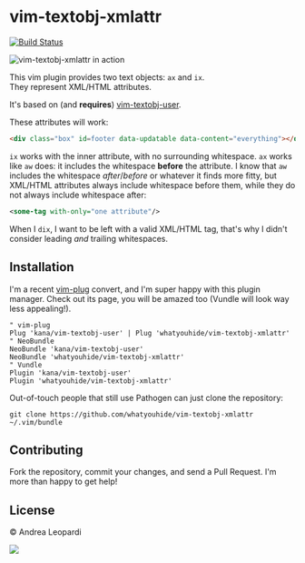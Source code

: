 # vim-textobj-xmlattr

[![Build Status](https://travis-ci.org/whatyouhide/vim-textobj-xmlattr.svg?branch=master)](https://travis-ci.org/whatyouhide/vim-textobj-xmlattr)

![][gif]

This vim plugin provides two text objects: `ax` and `ix`.  
They represent XML/HTML attributes.

It's based on (and **requires**)
[vim-textobj-user](http://github.com/kana/vim-textobj-user).

These attributes will work:

```html
<div class="box" id=footer data-updatable data-content="everything"></div>
```

`ix` works with the inner attribute, with no surrounding whitespace.  `ax` works
like `aw` does: it includes the whitespace **before** the attribute.  I know
that `aw` includes the whitespace *after*/*before* or whatever it finds more
fitty, but XML/HTML attributes always include whitespace before them, while they
do not always include whitespace after:

```xml
<some-tag with-only="one attribute"/>
```

When I `dix`, I want to be left with a valid XML/HTML tag, that's why I didn't
consider leading *and* trailing whitespaces.


## Installation

I'm a recent [vim-plug][vim-plug] convert, and I'm super happy with this plugin
manager. Check out its page, you will be amazed too (Vundle will look way less
appealing!).

``` viml
" vim-plug
Plug 'kana/vim-textobj-user' | Plug 'whatyouhide/vim-textobj-xmlattr'
" NeoBundle
NeoBundle 'kana/vim-textobj-user'
NeoBundle 'whatyouhide/vim-textobj-xmlattr'
" Vundle
Plugin 'kana/vim-textobj-user'
Plugin 'whatyouhide/vim-textobj-xmlattr'
```

Out-of-touch people that still use Pathogen can just clone the repository:
```
git clone https://github.com/whatyouhide/vim-textobj-xmlattr ~/.vim/bundle
```


## Contributing

Fork the repository, commit your changes, and send a Pull Request. I'm more than
happy to get help!


## License

&copy; Andrea Leopardi

[![][wtfpl-logo]][wtfpl]


[vundle]: https://github.com/gmarik/Vundle.vim
[vim-plug]: https://github.com/junegunn/vim-plug
[wtfpl]: http://www.wtfpl.net/
[wtfpl-logo]: http://www.wtfpl.net/wp-content/uploads/2012/12/logo-220x1601.png

[gif]: http://i.imgur.com/Bj1mGR0.gif "vim-textobj-xmlattr in action"

<!-- vim: set ft=markdown: -->